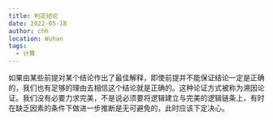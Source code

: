 ```yaml
---
title: 判定结论
date: 2022-05-18
author: chh
location: Wuhan
tags:
  - 计算
---
```


如果由某些前提对某个结论作出了最佳解释，即使前提并不能保证结论一定是正确的，我们也有足够的理由去相信这个结论就是正确的。这种论证方式被称为溯因论证。我们没有必要力求完美，不是说必须要将逻辑建立与完美的逻辑链条上，有时在缺乏因素的条件下做进一步推断是无可避免的，此时应该下定决心。